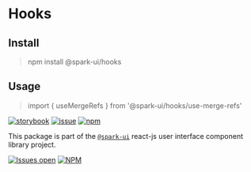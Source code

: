 # Hooks

## Install

> npm install @spark-ui/hooks

## Usage

> import { useMergeRefs } from '@spark-ui/hooks/use-merge-refs'

[![storybook](https://img.shields.io/badge/storybook-black?logo=storybook)](https://sparkui.vercel.app/?path=/docs/hooks-usemergerefs--docs)
[![issue](https://img.shields.io/badge/report%20a%20bug-black?logo=openbugbounty&logoColor=red)](https://github.com/leboncoin/spark-web/issues/new?&projects=4&template=bug-report.yml&assignees=&labels=hook)
[![npm](https://img.shields.io/npm/dt/%40spark-ui/use-merge-refs?logo=npm&labelColor=black)](https://www.npmjs.com/package/@spark-ui/hooks)

This package is part of the [`@spark-ui`](https://github.com/leboncoin/spark-web) react-js user interface component library project.

[![Issues open](https://img.shields.io/github/issues-search/leboncoin/spark-web?query=is%3Aopen%20label%3Ahook&logo=openbugbounty&logoColor=red&label=issues%20open&color=red)](https://github.com/leboncoin/spark-web/issues?q=is%3Aopen+label%3Ahook)
[![NPM](https://img.shields.io/npm/l/%40spark-ui%2Fuse-merge-refs)](https://github.com/leboncoin/spark-web/blob/main/packages/hooks/LICENSE.md)
